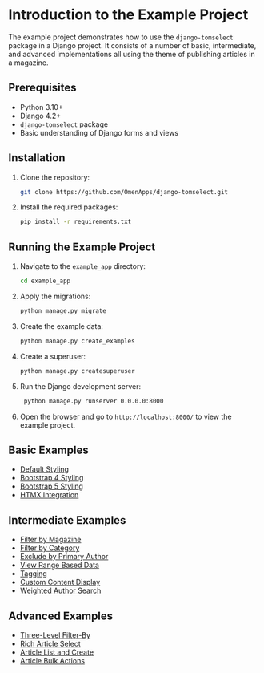 # Introduction to the Example Project

The example project demonstrates how to use the `django-tomselect` package in a Django project. It consists of a number of basic, intermediate, and advanced implementations all using the theme of publishing articles in a magazine.

## Prerequisites

- Python 3.10+
- Django 4.2+
- `django-tomselect` package
- Basic understanding of Django forms and views

## Installation

1. Clone the repository:

   ```bash
   git clone https://github.com/OmenApps/django-tomselect.git
    ```

2. Install the required packages:

   ```bash
   pip install -r requirements.txt
   ```

## Running the Example Project

1. Navigate to the `example_app` directory:

   ```bash
   cd example_app
   ```

2. Apply the migrations:

   ```bash
   python manage.py migrate
   ```

3. Create the example data:

   ```bash
   python manage.py create_examples
   ```

4. Create a superuser:

   ```bash
   python manage.py createsuperuser
   ```

5. Run the Django development server:

   ```bash
    python manage.py runserver 0.0.0.0:8000
    ```

6. Open the browser and go to `http://localhost:8000/` to view the example project.


## Basic Examples

- [Default Styling](default.md)
- [Bootstrap 4 Styling](bs4.md)
- [Bootstrap 5 Styling](bs5.md)
- [HTMX Integration](htmx.md)

## Intermediate Examples

- [Filter by Magazine](filter_by_magazine.md)
- [Filter by Category](filter_by_category.md)
- [Exclude by Primary Author](exclude_by_primary_author.md)
- [View Range Based Data](view_range_based_data.md)
- [Tagging](tagging.md)
- [Custom Content Display](custom_content_display.md)
- [Weighted Author Search](weighted_author_search.md)

## Advanced Examples

- [Three-Level Filter-By](three_level_filter_by.md)
- [Rich Article Select](rich_article_select.md)
- [Article List and Create](article_list_and_create.md)
- [Article Bulk Actions](article_bulk_actions.md)
